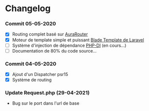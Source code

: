 # Changelog

### Commit 05-05-2020

- [x] Routing complet basé sur [AuraRouter](http://auraphp.com/packages/3.x/Router)
- [x] Moteur de template simple et puissant [Blade Template de Laravel](https://laravel.com/docs/5.8/blade)
- [ ] Système d'injection de dépendance [PHP-DI](http://php-di.org/) (en cours...)
- [ ] Documentation de 80% du code source...

### Commit 04-05-2020

- [x] Ajout d'un Dispatcher psr15
- [x] Système de routing

### Update Request.php (29-04-2021)

- Bug sur le port dans l'url de base
